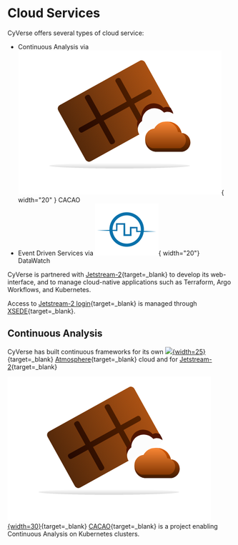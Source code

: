 # Cloud Services

CyVerse offers several types of cloud service:

- Continuous Analysis via ![](../assets/atmosphere/cacao.png){ width="20" } CACAO
- Event Driven Services via ![](../assets/de/icons/datawatchIcon.svg){ width="20"} DataWatch

CyVerse is partnered with [Jetstream-2](https://jetstream-cloud.org/){target=_blank} to develop its web-interface, and to manage cloud-native applications such as Terraform, Argo Workflows, and Kubernetes.

Access to [Jetstream-2 login](https://use.jetstream-cloud.org/application){target=_blank} is managed through [XSEDE](https://portal.xsede.org){target=_blank}.

## Continuous Analysis

[atmo]: ../assets/atmosphere/cacao-04.png
[cacao]: ../assets/atmosphere/cacao.png

CyVerse has built continuous frameworks for its own [![][atmo]{width=25}](https://atmo.cyverse.org){target=_blank} [Atmosphere](https://atmo.cyverse.org){target=_blank} cloud and for [Jetstream-2](https://jetstream-cloud.org){target=_blank}

[![][cacao]{width=30}](https://gitlab.com/cyverse/cacao/-/blob/master/README.md){target=_blank} [CACAO](https://gitlab.com/cyverse/cacao/-/blob/master/README.md){target=_blank} is a project enabling Continuous Analysis on Kubernetes clusters.
